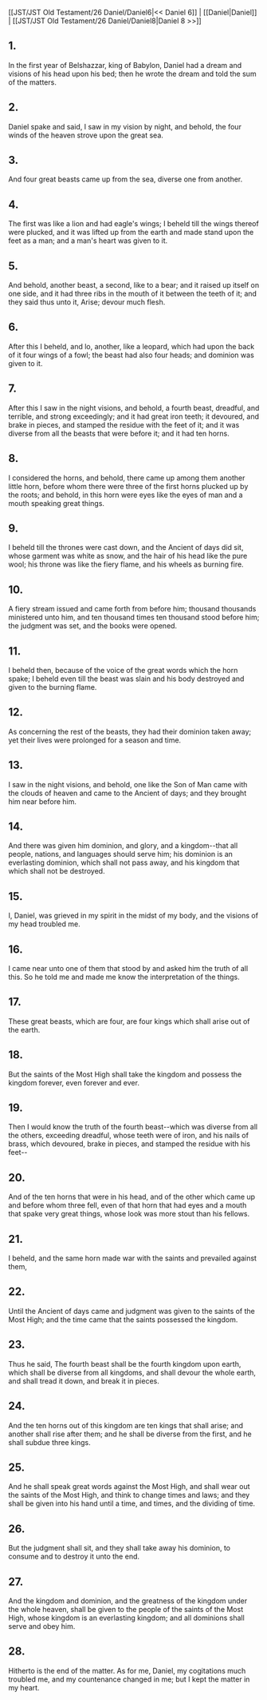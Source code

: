 [[JST/JST Old Testament/26 Daniel/Daniel6|<< Daniel 6]] | [[Daniel|Daniel]] | [[JST/JST Old Testament/26 Daniel/Daniel8|Daniel 8 >>]]
## 1.
In the first year of Belshazzar, king of Babylon, Daniel had a dream and visions of his head upon his bed; then he wrote the dream and told the sum of the matters.
## 2.
Daniel spake and said, I saw in my vision by night, and behold, the four winds of the heaven strove upon the great sea.
## 3.
And four great beasts came up from the sea, diverse one from another.
## 4.
The first was like a lion and had eagle\'s wings; I beheld till the wings thereof were plucked, and it was lifted up from the earth and made stand upon the feet as a man; and a man\'s heart was given to it.
## 5.
And behold, another beast, a second, like to a bear; and it raised up itself on one side, and it had three ribs in the mouth of it between the teeth of it; and they said thus unto it, Arise; devour much flesh.
## 6.
After this I beheld, and lo, another, like a leopard, which had upon the back of it four wings of a fowl; the beast had also four heads; and dominion was given to it.
## 7.
After this I saw in the night visions, and behold, a fourth beast, dreadful, and terrible, and strong exceedingly; and it had great iron teeth; it devoured, and brake in pieces, and stamped the residue with the feet of it; and it was diverse from all the beasts that were before it; and it had ten horns.
## 8.
I considered the horns, and behold, there came up among them another little horn, before whom there were three of the first horns plucked up by the roots; and behold, in this horn were eyes like the eyes of man and a mouth speaking great things.
## 9.
I beheld till the thrones were cast down, and the Ancient of days did sit, whose garment was white as snow, and the hair of his head like the pure wool; his throne was like the fiery flame, and his wheels as burning fire.
## 10.
A fiery stream issued and came forth from before him; thousand thousands ministered unto him, and ten thousand times ten thousand stood before him; the judgment was set, and the books were opened.
## 11.
I beheld then, because of the voice of the great words which the horn spake; I beheld even till the beast was slain and his body destroyed and given to the burning flame.
## 12.
As concerning the rest of the beasts, they had their dominion taken away; yet their lives were prolonged for a season and time.
## 13.
I saw in the night visions, and behold, one like the Son of Man came with the clouds of heaven and came to the Ancient of days; and they brought him near before him.
## 14.
And there was given him dominion, and glory, and a kingdom\--that all people, nations, and languages should serve him; his dominion is an everlasting dominion, which shall not pass away, and his kingdom that which shall not be destroyed.
## 15.
I, Daniel, was grieved in my spirit in the midst of my body, and the visions of my head troubled me.
## 16.
I came near unto one of them that stood by and asked him the truth of all this. So he told me and made me know the interpretation of the things.
## 17.
These great beasts, which are four, are four kings which shall arise out of the earth.
## 18.
But the saints of the Most High shall take the kingdom and possess the kingdom forever, even forever and ever.
## 19.
Then I would know the truth of the fourth beast\--which was diverse from all the others, exceeding dreadful, whose teeth were of iron, and his nails of brass, which devoured, brake in pieces, and stamped the residue with his feet\--
## 20.
And of the ten horns that were in his head, and of the other which came up and before whom three fell, even of that horn that had eyes and a mouth that spake very great things, whose look was more stout than his fellows.
## 21.
I beheld, and the same horn made war with the saints and prevailed against them,
## 22.
Until the Ancient of days came and judgment was given to the saints of the Most High; and the time came that the saints possessed the kingdom.
## 23.
Thus he said, The fourth beast shall be the fourth kingdom upon earth, which shall be diverse from all kingdoms, and shall devour the whole earth, and shall tread it down, and break it in pieces.
## 24.
And the ten horns out of this kingdom are ten kings that shall arise; and another shall rise after them; and he shall be diverse from the first, and he shall subdue three kings.
## 25.
And he shall speak great words against the Most High, and shall wear out the saints of the Most High, and think to change times and laws; and they shall be given into his hand until a time, and times, and the dividing of time.
## 26.
But the judgment shall sit, and they shall take away his dominion, to consume and to destroy it unto the end.
## 27.
And the kingdom and dominion, and the greatness of the kingdom under the whole heaven, shall be given to the people of the saints of the Most High, whose kingdom is an everlasting kingdom; and all dominions shall serve and obey him.
## 28.
Hitherto is the end of the matter. As for me, Daniel, my cogitations much troubled me, and my countenance changed in me; but I kept the matter in my heart.

